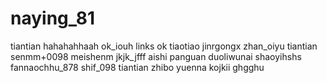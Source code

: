 # naying_81
tiantian
hahahahhaah
ok_iouh
links ok
tiaotiao
jinrgongx
zhan_oiyu
tiantian
senmm+0098
meishenm
jkjk_jfff
aishi
panguan
duoliwunai
shaoyihshs
fannaochhu_878
shif_098
tiantian
zhibo
yuenna
kojkii
ghgghu
